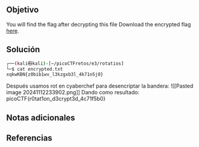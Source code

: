 ## Objetivo
You will find the flag after decrypting this file Download the encrypted flag [here](https://artifacts.picoctf.net/c/386/encrypted.txt).

## Solución
```bash
┌──(kali㉿kali)-[~/picoCTFretos/e3/rotatios]
└─$ cat encrypted.txt 
xqkwKBN{z0bib1wv_l3kzgxb3l_4k71n5j0}
```
Después usamos rot en cyaberchef para desencriptar la bandera:
![[Pasted image 20241112233902.png]]
Dando como resultado: picoCTF{r0tat1on_d3crypt3d_4c71f5b0}
## Notas adicionales
## Referencias
